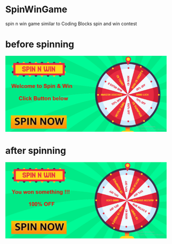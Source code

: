 # SpinWinGame
spin n win game  similar to Coding Blocks spin and win contest

# before spinning
<img src="images/spinStart.png" width=1000>

# after spinning
<img src="images/spin100win.png" width=1000>
